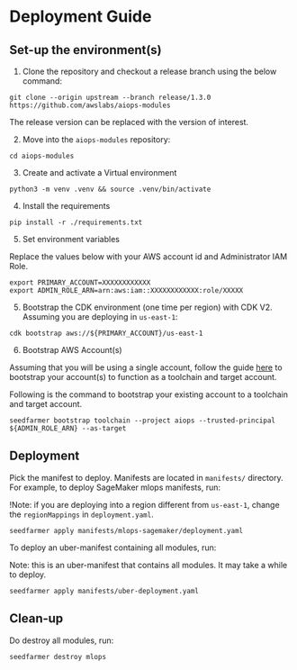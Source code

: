 # Deployment Guide

## Set-up the environment(s)

1. Clone the repository and checkout a release branch using the below command:

```
git clone --origin upstream --branch release/1.3.0 https://github.com/awslabs/aiops-modules
```
The release version can be replaced with the version of interest.

2. Move into the `aiops-modules` repository:
```
cd aiops-modules
```
3. Create and activate a Virtual environment
```
python3 -m venv .venv && source .venv/bin/activate
```
4. Install the requirements
```
pip install -r ./requirements.txt
```
5. Set environment variables

Replace the values below with your AWS account id and Administrator IAM Role.
```
export PRIMARY_ACCOUNT=XXXXXXXXXXXX
export ADMIN_ROLE_ARN=arn:aws:iam::XXXXXXXXXXXX:role/XXXXX
```

5. Bootstrap the CDK environment (one time per region) with CDK V2. Assuming you are deploying in `us-east-1`:
```
cdk bootstrap aws://${PRIMARY_ACCOUNT}/us-east-1
```
6. Bootstrap AWS Account(s)

Assuming that you will be using a single account, follow the guide [here](https://seed-farmer.readthedocs.io/en/latest/bootstrapping.html#) to bootstrap your account(s) to function as a toolchain and target account.

Following is the command to bootstrap your existing account to a toolchain and target account.
```
seedfarmer bootstrap toolchain --project aiops --trusted-principal ${ADMIN_ROLE_ARN} --as-target
```

## Deployment

Pick the manifest to deploy. Manifests are located in `manifests/` directory. For example, to deploy SageMaker mlops manifests, run:

!Note: if you are deploying into a region different from `us-east-1`, change the `regionMappings` in `deployment.yaml`.
```
seedfarmer apply manifests/mlops-sagemaker/deployment.yaml
```

To deploy an uber-manifest containing all modules, run:

Note: this is an uber-manifest that contains all modules. It may take a while to deploy.
```
seedfarmer apply manifests/uber-deployment.yaml
```
## Clean-up

Do destroy all modules, run:
```
seedfarmer destroy mlops
```
